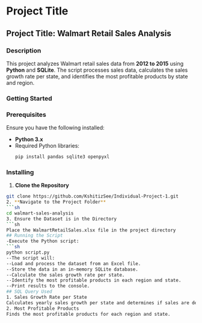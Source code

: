 # Project Title
## Project Title: Walmart Retail Sales Analysis
### **Description**
This project analyzes Walmart retail sales data from **2012 to 2015** using **Python** and **SQLite**. The script processes sales data, calculates the sales growth rate per state, and identifies the most profitable products by state and region.  
### **Getting Started**
### **Prerequisites**  
Ensure you have the following installed:  
- **Python 3.x**  
- Required Python libraries:  
  ```bash
  pip install pandas sqlite3 openpyxl
  ```
### Installing
 1. **Clone the Repository**  
   ```sh
   git clone https://github.com/KshitizSee/Individual-Project-1.git
 2. **Navigate to the Project Folder**
  ```sh
  cd walmart-sales-analysis
3. Ensure the Dataset is in the Directory
```sh
Place the WalmartRetailSales.xlsx file in the project directory
## Running the Script
-Execute the Python script:
```sh
python script.py
--The script will:
  --Load and process the dataset from an Excel file.
  --Store the data in an in-memory SQLite database.
  --Calculate the sales growth rate per state.
  --Identify the most profitable products in each region and state.
  --Print results to the console.
## SQL Query Used
1. Sales Growth Rate per State
  Calculates yearly sales growth per state and determines if sales are decreasing in most states.
2. Most Profitable Products
  Finds the most profitable products for each region and state.

